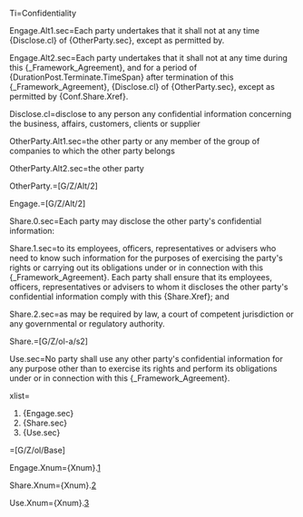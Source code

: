 
Ti=Confidentiality

Engage.Alt1.sec=Each party undertakes that it shall not at any time {Disclose.cl} of {OtherParty.sec}, except as permitted by.

Engage.Alt2.sec=Each party undertakes that it shall not at any time during this {_Framework_Agreement}, and for a period of {DurationPost.Terminate.TimeSpan} after termination of this {_Framework_Agreement}, {Disclose.cl} of {OtherParty.sec}, except as permitted by {Conf.Share.Xref}.

Disclose.cl=disclose to any person any confidential information concerning the business, affairs, customers, clients or supplier

OtherParty.Alt1.sec=the other party or any member of the group of companies to which the other party belongs

OtherParty.Alt2.sec=the other party

OtherParty.=[G/Z/Alt/2]

Engage.=[G/Z/Alt/2]

Share.0.sec=Each party may disclose the other party's confidential information:

Share.1.sec=to its employees, officers, representatives or advisers who need to know such information for the purposes of exercising the party's rights or carrying out its obligations under or in connection with this {_Framework_Agreement}. Each party shall ensure that its employees, officers, representatives or advisers to whom it discloses the other party's confidential information comply with this {Share.Xref}; and

Share.2.sec=as may be required by law, a court of competent jurisdiction or any governmental or regulatory authority.

Share.=[G/Z/ol-a/s2]

Use.sec=No party shall use any other party's confidential information for any purpose other than to exercise its rights and perform its obligations under or in connection with this {_Framework_Agreement}.

xlist=<ol><li>{Engage.sec}<li>{Share.sec}<li>{Use.sec}</ol>

=[G/Z/ol/Base]

Engage.Xnum={Xnum}.<a href="#Conf.Engage.sec">1</a>

Share.Xnum={Xnum}.<a href="#Conf.Share.sec">2</a>

Use.Xnum={Xnum}.<a href="#Conf.Use.sec">3</a>
